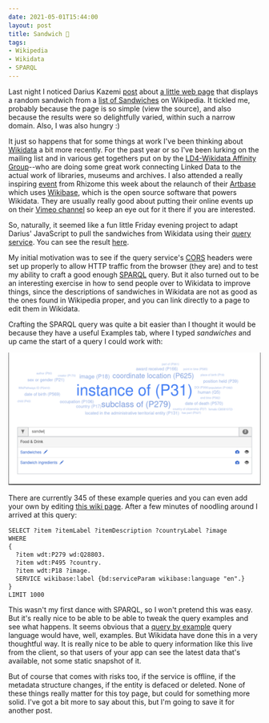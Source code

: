 ```yaml
---
date: 2021-05-01T15:44:00
layout: post
title: Sandwich 🥪
tags:
- Wikipedia
- Wikidata
- SPARQL
---
```


Last night I noticed Darius Kazemi [post] about [a little web page] that
displays a random sandwich from a [list of Sandwiches] on Wikipedia. It tickled
me, probably because the page is so simple (view the source), and also because
the results were so delightfully varied, within such a narrow domain. Also,
I was also hungry :)

It just so happens that for some things at work I've been thinking about
[Wikidata] a bit more recently. For the past year or so I've been lurking on
the mailing list and in various get togethers put on by the [LD4-Wikidata
Affinity Group]--who are doing some great work connecting Linked Data to the
actual work of libraries, museums and archives. I also attended a really
inspiring [event] from Rhizome this week about the relaunch of their [Artbase]
which uses [Wikibase], which is the open source software that powers Wikidata.
They are usually really good about putting their online events up on their
[Vimeo channel] so keep an eye out for it there if you are interested.

So, naturally, it seemed like a fun little Friday evening project to adapt
Darius' JavaScript to pull the sandwiches from Wikidata using their [query
service]. You can see the result [here].

My initial motivation was to see if the query service's [CORS] headers were
set up properly to allow HTTP traffic from the browser (they are) and to test
my ability to craft a good enough [SPARQL] query. But it also turned out to be
an interesting exercise in how to send people over to Wikidata to improve
things, since the descriptions of sandwiches in Wikidata are not as good as the
ones found in Wikipedia proper, and you can link directly to a page to edit
them in Wikidata.

Crafting the SPARQL query was quite a bit easier than I thought it would be
because they have a useful Examples tab, where I typed *sandwiches* and up came
the start of a query I could work with:

<img class="img-responsive" src="/images/sandwich-query.png">

There are currently 345 of these example queries and you can even add your own
by editing [this wiki page]. After a few minutes of noodling around I arrived
at this query:

```sparql
SELECT ?item ?itemLabel ?itemDescription ?countryLabel ?image
WHERE
{
  ?item wdt:P279 wd:Q28803.
  ?item wdt:P495 ?country.
  ?item wdt:P18 ?image.
  SERVICE wikibase:label {bd:serviceParam wikibase:language "en".}
}
LIMIT 1000
```

This wasn't my first dance with SPARQL, so I won't pretend this was easy. But
it's really nice to be able to be able to tweak the query examples and see what
happens. It seems obvious that a [query by example] query language would have,
well, examples. But Wikidata have done this in a very thoughtful way. It is
really nice to be able to query information like this live from the client, so
that users of your app can see the latest data that's available, not some
static snapshot of it.

But of course that comes with risks too, if the service is offline, if the
metadata structure changes, if the entity is defaced or deleted. None of
these things really matter for this toy page, but could for something more
solid. I've got a bit more to say about this, but I'm going to save it for
another post.

[post]: https://friend.camp/@darius/106156575535176393

[a little web page]: https://tinysubversions.com/stuff/sandwiches/

[here]: https://edsu.github.io/sandwich/

[list of sandwiches]: https://en.wikipedia.org/wiki/List_of_sandwiches

[query service]: https://query.wikidata.org

[Wikidata]: https://wikidata.org

[LD4-Wikidata Affinity Group]: https://wiki.lyrasis.org/display/LD4P2/LD4-Wikidata+Affinity+Group

[CORS]: https://en.wikipedia.org/wiki/Cross-origin_resource_sharing

[ArtBase]: https://artbase.rhizome.org/

[Wikibase]: https://wikiba.se/

[event]: https://rhizome.org/events/from-black-boxes-to-open-systems-rhizome-artbase-relaunch/

[Vimeo channel]: https://vimeo.com/user365623

[SPARQL]: https://www.oreilly.com/library/view/learning-sparql-2nd/9781449371449/

[this wiki page]: https://www.wikidata.org/wiki/Wikidata:SPARQL_query_service/queries/examples

[query by example]: https://en.wikipedia.org/wiki/Query_by_Example
